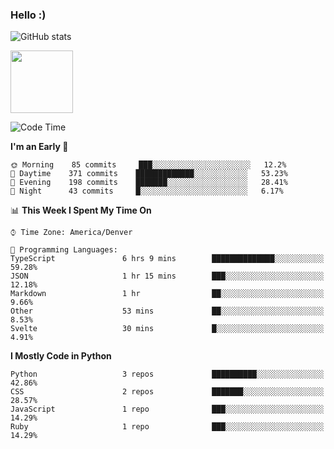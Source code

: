 ### Hello :)

![GitHub stats](https://github-readme-stats.vercel.app/api?username=neverabsolute&count_private=true&include_all_commits=true&bg_color=0D1117&text_color=F3F3F3&title_color=E1E1E1)

<img width="100px" src="https://hits-app.vercel.app/hits?url=https%3A%2F%2Fgithub.com%2Fneverabsolute" />

<!--START_SECTION:waka-->
![Code Time](http://img.shields.io/badge/Code%20Time-620%20hrs%2012%20mins-blue)

**I'm an Early 🐤** 

```text
🌞 Morning    85 commits     ███░░░░░░░░░░░░░░░░░░░░░░   12.2% 
🌆 Daytime    371 commits    █████████████░░░░░░░░░░░░   53.23% 
🌃 Evening    198 commits    ███████░░░░░░░░░░░░░░░░░░   28.41% 
🌙 Night      43 commits     █░░░░░░░░░░░░░░░░░░░░░░░░   6.17%

```


📊 **This Week I Spent My Time On** 

```text
⌚︎ Time Zone: America/Denver

💬 Programming Languages: 
TypeScript               6 hrs 9 mins        ██████████████░░░░░░░░░░░   59.28% 
JSON                     1 hr 15 mins        ███░░░░░░░░░░░░░░░░░░░░░░   12.18% 
Markdown                 1 hr                ██░░░░░░░░░░░░░░░░░░░░░░░   9.66% 
Other                    53 mins             ██░░░░░░░░░░░░░░░░░░░░░░░   8.53% 
Svelte                   30 mins             █░░░░░░░░░░░░░░░░░░░░░░░░   4.91%

```

**I Mostly Code in Python** 

```text
Python                   3 repos             ██████████░░░░░░░░░░░░░░░   42.86% 
CSS                      2 repos             ███████░░░░░░░░░░░░░░░░░░   28.57% 
JavaScript               1 repo              ███░░░░░░░░░░░░░░░░░░░░░░   14.29% 
Ruby                     1 repo              ███░░░░░░░░░░░░░░░░░░░░░░   14.29%

```



<!--END_SECTION:waka-->
